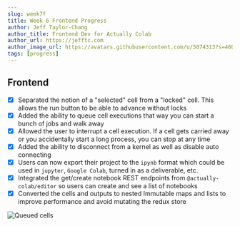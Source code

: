 ```yaml
---
slug: week7f
title: Week 6 Frontend Progress
author: Jeff Taylor-Chang
author_title: Frontend Dev for Actually Colab
author_url: https://jefftc.com
author_image_url: https://avatars.githubusercontent.com/u/5074313?s=460&u=9dc3384482173ab6e158978936d42b440155007e&v=4
tags: [progress]
---
```


## Frontend

- [x] Separated the notion of a "selected" cell from a "locked" cell. This allows the run button to be able to advance without locks
- [x] Added the ability to queue cell executions that way you can start a bunch of jobs and walk away
- [x] Allowed the user to interrupt a cell execution. If a cell gets carried away or you accidentally start a long process, you can stop at any time
- [x] Added the ability to disconnect from a kernel as well as disable auto connecting
- [x] Users can now export their project to the `ipynb` format which could be used in `jupyter`, `Google Colab`, turned in as a deliverable, etc.
- [x] Integrated the get/create notebook REST endpoints from `@actually-colab/editor` so users can create and see a list of notebooks
- [x] Converted the cells and outputs to nested Immutable maps and lists to improve performance and avoid mutating the redux store

![Queued cells](https://user-images.githubusercontent.com/5074313/110222203-92eefb00-7e9e-11eb-9774-d686dd2b5b1a.png)

